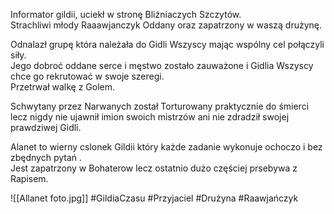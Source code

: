 Informator gildii, uciekł w stronę Bliźniaczych Szczytów.  
Strachliwi młody Raaawjanczyk Oddany oraz zapatrzony w waszą drużynę.

Odnalazł grupę która należała do Gidli Wszyscy mając wspólny cel połączyli siły.  
Jego dobroć oddane serce i męstwo zostało zauważone i Gidlia Wszyscy chce go rekrutować w swoje szeregi.  
Przetrwał walkę z Golem.

Schwytany przez Narwanych został Torturowany praktycznie do śmierci lecz nigdy nie ujawnił imion swoich mistrzów ani nie zdradził swojej prawdziwej Gidli.

Alanet to wierny cslonek Gildii który każde zadanie wykonuje ochoczo i bez zbędnych pytań .  
Jest zapatrzony w Bohaterow lecz ostatnio dużo częściej prsebywa z Rapisem.

![[Allanet foto.jpg]]
#GildiaCzasu #Przyjaciel #Drużyna #Raawjańczyk